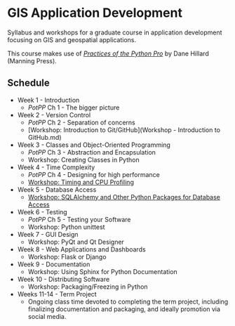 # GIS Application Development

Syllabus and workshops for a graduate course in application development focusing on GIS and geospatial applications.

This course makes use of [*Practices of the Python Pro*](https://www.manning.com/books/practices-of-the-python-pro) by Dane Hillard (Manning Press).

## Schedule

* Week 1 - Introduction
    * *PotPP* Ch 1 - The bigger picture
* Week 2 - Version Control
    * *PotPP* Ch 2 - Separation of concerns
    * [Workshop: Introduction to Git/GitHub](Workshop - Introduction to GitHub.md)
* Week 3 - Classes and Object-Oriented Programming
    * *PotPP* Ch 3 - Abstraction and Encapsulation
    * Workshop: Creating Classes in Python
* Week 4 - Time Complexity
    * *PotPP* Ch 4 - Designing for high performance
    * [Workshop: Timing and CPU Profiling](time_complexity.md)
* Week 5 - Database Access
    * [Workshop: SQLAlchemy and Other Python Packages for Database Access](data_access.md)
* Week 6 - Testing
    * *PotPP* Ch 5 - Testing your Software
    * Workshop: Python unittest
* Week 7 - GUI Design
    * Workshop: PyQt and Qt Designer
* Week 8 - Web Applications and Dashboards
    * Workshop: Flask or Django
* Week 9 - Documentation
    * Workshop: Using Sphinx for Python Documentation
* Week 10 - Distributing Software
    * Workshop: Packaging/Freezing in Python
* Weeks 11-14 - Term Project
    * Ongoing class time devoted to completing the term project, including finalizing documentation and packaging, and ideally promotion via social media.



